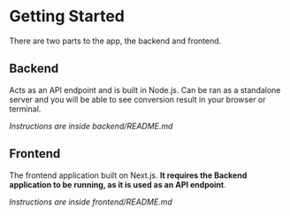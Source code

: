 # Getting Started

There are two parts to the app, the backend and frontend.

## Backend 
Acts as an API endpoint and is built in Node.js. Can be ran as a standalone server and you will be able to see conversion result in your browser or terminal. 

*Instructions are inside backend/README.md*

## Frontend 
The frontend application built on Next.js. **It requires the Backend application to be running, as it is used as an API endpoint**.

*Instructions are inside frontend/README.md*
